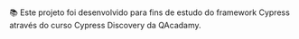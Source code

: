📚 Este projeto foi desenvolvido para fins de estudo do framework Cypress através do curso Cypress Discovery da QAcadamy.